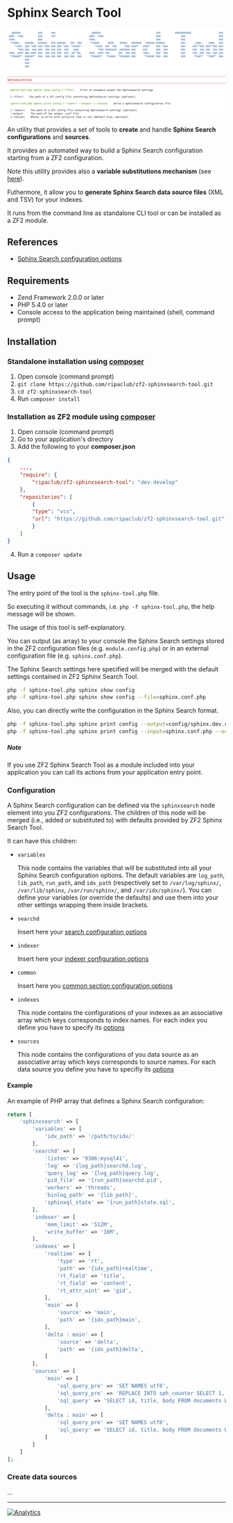 Sphinx Search Tool
==================

![Help message](help-img.png "Help message")

An utility that provides a set of tools to **create** and handle **Sphinx Search configurations** and **sources**.

It provides an automated way to build a Sphinx Search configuration starting from a ZF2 configuration.

Note this utility provides also a **variable substitutions mechanism** (see [here](#configuration)).

Futhermore, it allow you to **generate Sphinx Search data source files** (XML and TSV) for your indexes.

It runs from the command line as standalone CLI tool or can be installed as a ZF2 module.

## References

- [Sphinx Search configuration options](http://sphinxsearch.com/docs/current.html#conf-reference)

## Requirements
 * Zend Framework 2.0.0 or later
 * PHP 5.4.0 or later
 * Console access to the application being maintained (shell, command prompt)

## Installation

### Standalone installation using [composer](http://getcomposer.org)

 1. Open console (command prompt)
 2. `git clone https://github.com/ripaclub/zf2-sphinxsearch-tool.git`
 3. `cd zf2-sphinxsearch-tool`
 4. Run `composer install`

### Installation as ZF2 module using [composer](http://getcomposer.org)

 1. Open console (command prompt)
 2. Go to your application's directory
 3. Add the following to your **composer.json**

```json
{
    ...,
    "require": {
        "ripaclub/zf2-sphinxsearch-tool": "dev-develop"
    },
    "repositories": [
        {
        "type": "vcs",
        "url": "https://github.com/ripaclub/zf2-sphinxsearch-tool.git"
        }
    ]
}
```

 4. Run a `composer update`

## Usage

The entry point of the tool is the `sphinx-tool.php` file.

So executing it without commands, i.e. `php -f sphinx-tool.php`, the help message will be shown.

The usage of this tool is self-explanatory.

You can output (as array) to your console the Sphinx Search settings stored in the ZF2 configuration files (e.g. `module.config.php`) or in an external configuration file (e.g. `sphinx.conf.php`).

The Sphinx Search settings here specified will be merged with the default settings contained in ZF2 Sphinx Search Tool.

```bash
php -f sphinx-tool.php sphinx show config
php -f sphinx-tool.php sphinx show config --file=sphinx.conf.php
```

Also, you can directly write the configuration in the Sphinx Search format.

```bash
php -f sphinx-tool.php sphinx print config --output=config/sphinx.dev.conf
php -f sphinx-tool.php sphinx print config --input=sphinx.conf.php --output=config/sphinx.dev.conf
```

##### Note

If you use ZF2 Sphinx Search Tool as a module included into your application you can call its actions from your application entry point.

### Configuration

A Sphinx Search configuration can be defined via the `sphinxsearch` node element into you ZF2 configurations. The children of this node will be merged (i.e., added or substituted to) with defaults provided by ZF2 Sphinx Search Tool.

It can have this children:

- `variables`

    This node contains the variables that will be substituted into all your Sphinx Search configuration options.
    The default variables are `log_path`, `lib_path`, `run_path`, and `idx_path` (respectively set to `/var/log/sphinx/`, `/var/lib/sphinx`, `/var/run/sphinx/`, and `/var/idx/sphinx/`).
    You can define your variables (or override the defaults) and use them into your other settings wrapping them inside brackets.

- `searchd`

    Insert here your [search configuration options](http://sphinxsearch.com/docs/current.html#confgroup-searchd)

- `indexer`

    Insert here your [indexer configuration options](http://sphinxsearch.com/docs/current.html#confgroup-indexer)
    
- `common`

    Insert here you [common section configuration options](http://sphinxsearch.com/docs/current.html#confgroup-common)

- `indexes`

    This node contains the configurations of your indexes as an associative array which keys corresponds to index names.
    For each index you define you have to specify its [options](http://sphinxsearch.com/docs/current.html#confgroup-index)

- `sources`

    This node contains the configurations of you data source as an associative array which keys corresponds to source names.
    For each data source you define you have to specifiy its [options](http://sphinxsearch.com/docs/current.html#confgroup-source)
    
#### Example

An example of PHP array that defines a Sphinx Search configuration:

```php
return [
    'sphinxsearch' => [
        'variables' => [
            'idx_path' => '/path/to/idx/'
        ],
        'searchd' => [
            'listen' => '9306:mysql41',
            'log' => '{log_path}searchd.log',
            'query_log' => '{log_path}query.log',
            'pid_file' => '{run_path}searchd.pid',
            'workers' => 'threads',
            'binlog_path' => '{lib_path}',
            'sphinxql_state' => '{run_path}state.sql',
        ],
        'indexer' => [
            'mem_limit' => '512M',
            'write_buffer' => '16M',
        ],
        'indexes' => [
            'realtime' => [
                'type' => 'rt',
                'path' => '{idx_path}realtime',
                'rt_field' => 'title',
                'rt_field' => 'content',
                'rt_attr_uint' => 'gid',
            ],
            'main' => [
                'source' => 'main',
                'path' => '{idx_path}main',
            ],
            'delta : main' => [
                'source' => 'delta',
                'path' => '{idx_path}delta',
            ]
        ],
        'sources' => [
            'main' => [
                'sql_query_pre' => 'SET NAMES utf8',
                'sql_query_pre' => 'REPLACE INTO sph_counter SELECT 1, MAX(id) FROM documents',
                'sql_query' => 'SELECT id, title, body FROM documents WHERE id<=(SELECT max_doc_id FROM sph_counter WHERE counter_id=1)',
            ],
            'delta : main' => [
                'sql_query_pre' => 'SET NAMES utf8',
                'sql_query' => 'SELECT id, title, body FROM documents WHERE id>(SELECT max_doc_id FROM sph_counter WHERE counter_id=1)',
            ]
        ]
    ]
];
```

### Create data sources

...

---

[![Analytics](https://ga-beacon.appspot.com/UA-49655829-1/ripaclub/zf2-sphinxsearch-tool)](https://github.com/igrigorik/ga-beacon)
